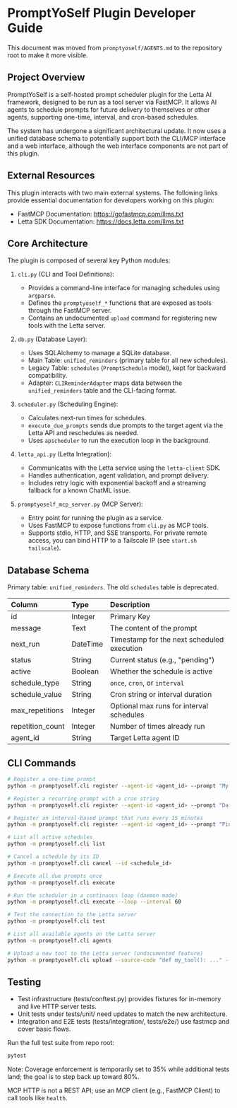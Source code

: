 # PromptYoSelf Plugin Developer Guide

This document was moved from `promptyoself/AGENTS.md` to the repository root to make it more visible.

## Project Overview

PromptYoSelf is a self-hosted prompt scheduler plugin for the Letta AI framework, designed to be run as a tool server via FastMCP. It allows AI agents to schedule prompts for future delivery to themselves or other agents, supporting one-time, interval, and cron-based schedules.

The system has undergone a significant architectural update. It now uses a unified database schema to potentially support both the CLI/MCP interface and a web interface, although the web interface components are not part of this plugin.

## External Resources

This plugin interacts with two main external systems. The following links provide essential documentation for developers working on this plugin:

- FastMCP Documentation: <https://gofastmcp.com/llms.txt>
- Letta SDK Documentation: <https://docs.letta.com/llms.txt>

## Core Architecture

The plugin is composed of several key Python modules:

1. `cli.py` (CLI and Tool Definitions):
   - Provides a command-line interface for managing schedules using `argparse`.
   - Defines the `promptyoself_*` functions that are exposed as tools through the FastMCP server.
   - Contains an undocumented `upload` command for registering new tools with the Letta server.

2. `db.py` (Database Layer):
   - Uses SQLAlchemy to manage a SQLite database.
   - Main Table: `unified_reminders` (primary table for all new schedules).
   - Legacy Table: `schedules` (`PromptSchedule` model), kept for backward compatibility.
   - Adapter: `CLIReminderAdapter` maps data between the `unified_reminders` table and the CLI-facing format.

3. `scheduler.py` (Scheduling Engine):
   - Calculates next-run times for schedules.
   - `execute_due_prompts` sends due prompts to the target agent via the Letta API and reschedules as needed.
   - Uses `apscheduler` to run the execution loop in the background.

4. `letta_api.py` (Letta Integration):
   - Communicates with the Letta service using the `letta-client` SDK.
   - Handles authentication, agent validation, and prompt delivery.
   - Includes retry logic with exponential backoff and a streaming fallback for a known ChatML issue.

5. `promptyoself_mcp_server.py` (MCP Server):
   - Entry point for running the plugin as a service.
   - Uses FastMCP to expose functions from `cli.py` as MCP tools.
   - Supports stdio, HTTP, and SSE transports. For private remote access, you can bind HTTP to a Tailscale IP (see `start.sh tailscale`).

## Database Schema

Primary table: `unified_reminders`. The old `schedules` table is deprecated.

| Column | Type | Description |
| :--- | :--- | :--- |
| id | Integer | Primary Key |
| message | Text | The content of the prompt |
| next_run | DateTime | Timestamp for the next scheduled execution |
| status | String | Current status (e.g., "pending") |
| active | Boolean | Whether the schedule is active |
| schedule_type | String | `once`, `cron`, or `interval` |
| schedule_value | String | Cron string or interval duration |
| max_repetitions | Integer | Optional max runs for interval schedules |
| repetition_count | Integer | Number of times already run |
| agent_id | String | Target Letta agent ID |

## CLI Commands

```bash
# Register a one-time prompt
python -m promptyoself.cli register --agent-id <agent_id> --prompt "My prompt" --time "2025-01-01T10:00:00"

# Register a recurring prompt with a cron string
python -m promptyoself.cli register --agent-id <agent_id> --prompt "Daily check-in" --cron "0 9 * * *"

# Register an interval-based prompt that runs every 15 minutes
python -m promptyoself.cli register --agent-id <agent_id> --prompt "Ping" --every "15m"

# List all active schedules
python -m promptyoself.cli list

# Cancel a schedule by its ID
python -m promptyoself.cli cancel --id <schedule_id>

# Execute all due prompts once
python -m promptyoself.cli execute

# Run the scheduler in a continuous loop (daemon mode)
python -m promptyoself.cli execute --loop --interval 60

# Test the connection to the Letta server
python -m promptyoself.cli test

# List all available agents on the Letta server
python -m promptyoself.cli agents

# Upload a new tool to the Letta server (undocumented feature)
python -m promptyoself.cli upload --source-code "def my_tool(): ..." --description "My new tool"
```

## Testing

- Test infrastructure (tests/conftest.py) provides fixtures for in-memory and live HTTP server tests.
- Unit tests under tests/unit/ need updates to match the new architecture.
- Integration and E2E tests (tests/integration/, tests/e2e/) use fastmcp and cover basic flows.

Run the full test suite from repo root:

```bash
pytest
```

Note: Coverage enforcement is temporarily set to 35% while additional tests land; the goal is to step back up toward 80%.

MCP HTTP is not a REST API; use an MCP client (e.g., FastMCP Client) to call tools like `health`.
